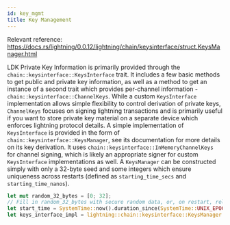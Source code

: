 ```yaml
---
id: key_mgmt
title: Key Management
---
```

Relevant reference: https://docs.rs/lightning/0.0.12/lightning/chain/keysinterface/struct.KeysManager.html

LDK Private Key Information is primarily provided through the `chain::keysinterface::KeysInterface` trait. It includes a few basic methods to get public and private key information, as well as a method to get an instance of a second trait which provides per-channel information - `chain::keysinterface::ChannelKeys`. While a custom `KeysInterface` implementation allows simple flexibility to control derivation of private keys, `ChannelKeys` focuses on signing lightning transactions and is primarily useful if you want to store private key material on a separate device which enforces lightning protocol details.
A simple implementation of `KeysInterface` is provided in the form of `chain::keysinterface::KeysManager`, see its documentation for more details on its key derivation. It uses `chain::keysinterface::InMemoryChannelKeys` for channel signing, which is likely an appropriate signer for custom `KeysInterface` implementations as well.
A `KeysManager` can be constructed simply with only a 32-byte seed and some integers which ensure uniqueness across restarts (defined as `starting_time_secs` and `starting_time_nanos`).
```rust
let mut random_32_bytes = [0; 32];
// Fill in random_32_bytes with secure random data, or, on restart, reload the seed from disk.
let start_time = SystemTime::now().duration_since(SystemTime::UNIX_EPOCH).unwrap();
let keys_interface_impl = lightning::chain::keysinterface::KeysManager::new(random_32-bytes, bitcoin::network::constants::Network::Bitcoin, start_time.as_secs(), start_time.subsec_nanos());
```

